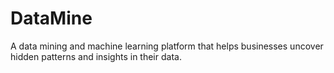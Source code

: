 # DataMine
A data mining and machine learning platform that helps businesses uncover hidden patterns and insights in their data.
